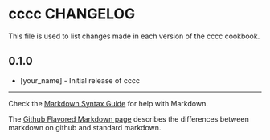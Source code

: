 cccc CHANGELOG
==============

This file is used to list changes made in each version of the cccc cookbook.

0.1.0
-----
- [your_name] - Initial release of cccc

- - -
Check the [Markdown Syntax Guide](http://daringfireball.net/projects/markdown/syntax) for help with Markdown.

The [Github Flavored Markdown page](http://github.github.com/github-flavored-markdown/) describes the differences between markdown on github and standard markdown.
